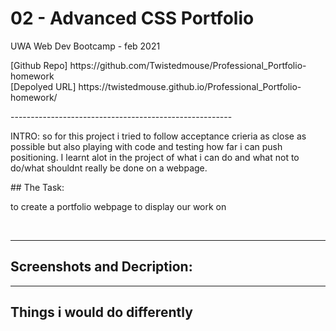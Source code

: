 <h1> 02 - Advanced CSS Portfolio </h1>
UWA Web Dev Bootcamp - feb 2021

<p>[Github Repo] https://github.com/Twistedmouse/Professional_Portfolio-homework <br>
[Depolyed URL] https://twistedmouse.github.io/Professional_Portfolio-homework/ </p>
-------------------------------------------------------
<p>INTRO: so for this project i tried to follow acceptance crieria as close as possible but also playing with code and testing how far i can push positioning. I learnt alot in the project of what i can do and what not to do/what shouldnt really be done on a webpage.</p>
## The Task:
<p> to create a portfolio webpage to display our work on</p>
<br>

---

## Screenshots and Decription:


---

## Things i would do differently 

